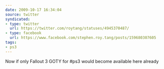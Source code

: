 ```yaml
---
date: 2009-10-17 16:34:04
source: twitter
syndicated:
- type: twitter
  url: https://twitter.com/roytang/statuses/4945370487/
- type: facebook
  url: https://www.facebook.com/stephen.roy.tang/posts/159680307605
tags:
- ps3
---
```


Now if only Fallout 3 GOTY for #ps3 would become available here already